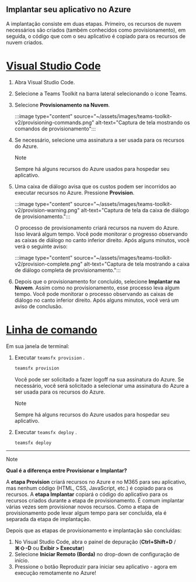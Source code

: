 ## <a name="deploy-your-app-to-azure"></a>Implantar seu aplicativo no Azure

A implantação consiste em duas etapas.  Primeiro, os recursos de nuvem necessários são criados (também conhecidos como provisionamento), em seguida, o código que com o seu aplicativo é copiado para os recursos de nuvem criados.

# <a name="visual-studio-code"></a>[Visual Studio Code](#tab/vscode)

1. Abra Visual Studio Code.
1. Selecione a Teams Toolkit na barra lateral selecionando o ícone Teams.
1. Selecione **Provisionamento na Nuvem**.

   :::image type="content" source="~/assets/images/teams-toolkit-v2/provisioning-commands.png" alt-text="Captura de tela mostrando os comandos de provisionamento":::

1. Se necessário, selecione uma assinatura a ser usada para os recursos do Azure.

   > [!NOTE]
   > Sempre há alguns recursos do Azure usados para hospedar seu aplicativo.

1. Uma caixa de diálogo avisa que os custos podem ser incorridos ao executar recursos no Azure.  Pressione **Provision**.

   :::image type="content" source="~/assets/images/teams-toolkit-v2/provision-warning.png" alt-text="Captura de tela da caixa de diálogo de provisionamento.":::

   O processo de provisionamento criará recursos na nuvem do Azure.  Isso levará algum tempo.  Você pode monitorar o progresso observando as caixas de diálogo no canto inferior direito.  Após alguns minutos, você verá o seguinte aviso:

   :::image type="content" source="~/assets/images/teams-toolkit-v2/provision-complete.png" alt-text="Captura de tela mostrando a caixa de diálogo completa de provisionamento.":::

1. Depois que o provisionamento for concluído, selecione **Implantar na Nuvem**.  Assim como no provisionamento, esse processo leva algum tempo.  Você pode monitorar o processo observando as caixas de diálogo no canto inferior direito. Após alguns minutos, você verá um aviso de conclusão.

# <a name="command-line"></a>[Linha de comando](#tab/cli)

Em sua janela de terminal:

1. Executar `teamsfx provision` .

   ``` bash
   teamsfx provision
   ```

   Você pode ser solicitado a fazer logoff na sua assinatura do Azure.  Se necessário, você será solicitado a selecionar uma assinatura do Azure a ser usada para os recursos do Azure.

   > [!NOTE]
   > Sempre há alguns recursos do Azure usados para hospedar seu aplicativo.

1. Executar `teamsfx deploy` .

   ``` bash
   teamsfx deploy
   ```

---

> [!NOTE]
> **Qual é a diferença entre Provisionar e Implantar?**
>
> A **etapa Provision** criará recursos no Azure e no M365 para seu aplicativo, mas nenhum código (HTML, CSS, JavaScript, etc.) é copiado para os recursos.  A **etapa Implantar** copiará o código do aplicativo para os recursos criados durante a etapa de provisionamento.  É comum implantar várias vezes sem provisionar novos recursos. Como a etapa de provisionamento pode levar algum tempo para ser concluída, ela é separada da etapa de implantação.

Depois que as etapas de provisionamento e implantação são concluídas:

1. No Visual Studio Code, abra o painel de depuração (**Ctrl+Shift+D**  /  **⌘⇧-D** ou **Exibir > Executar**)
1. Selecione **Iniciar Remoto (Borda)** no drop-down de configuração de início.
1. Pressione o botão Reproduzir para iniciar seu aplicativo - agora em execução remotamente no Azure!

